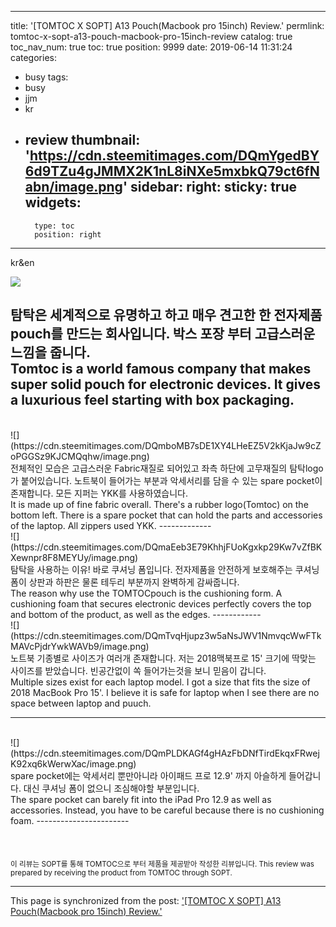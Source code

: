 
---
title: '[TOMTOC X SOPT] A13 Pouch(Macbook pro 15inch) Review.'
permlink: tomtoc-x-sopt-a13-pouch-macbook-pro-15inch-review
catalog: true
toc_nav_num: true
toc: true
position: 9999
date: 2019-06-14 11:31:24
categories:
- busy
tags:
- busy
- jjm
- kr
- review
thumbnail: 'https://cdn.steemitimages.com/DQmYgedBY6d9TZu4gJMMX2K1nL8iNXe5mxbkQ79ct6fNabn/image.png'
sidebar:
    right:
        sticky: true
widgets:
    -
        type: toc
        position: right
---


kr&en

![](https://cdn.steemitimages.com/DQmYgedBY6d9TZu4gJMMX2K1nL8iNXe5mxbkQ79ct6fNabn/image.png)

탐탁은 세계적으로 유명하고 하고  매우 견고한 한 전자제품 pouch를 만드는 회사입니다.
박스 포장 부터 고급스러운 느낌을 줍니다.
<br>
Tomtoc is a world famous company that makes super solid pouch for electronic devices.
It gives  a luxurious feel starting with box packaging.
-----

<br>
![](https://cdn.steemitimages.com/DQmboMB7sDE1XY4LHeEZ5V2kKjaJw9cZoPGGSz9KJCMQqhw/image.png)
<br>
전체적인 모습은 고급스러운 Fabric재질로 되어있고
좌측 하단에 고무재질의 탐탁logo가 붙어있습니다.
노트북이 들어가는 부분과 악세서리를 담을 수 있는 spare pocket이 존재합니다.
모든 지퍼는 YKK를 사용하였습니다.
<br>
It is made up of fine fabric overall.
There's a rubber logo(Tomtoc) on the bottom left.
There is a spare pocket that can hold the parts and accessories of the laptop.
All zippers used YKK.
-------------
<br>
![](https://cdn.steemitimages.com/DQmaEeb3E79KhhjFUoKgxkp29Kw7vZfBKXewnpr8F8MEYUy/image.png)
<br>
탐탁을 사용하는 이유! 바로 쿠셔닝 폼입니다. 전자제품을 안전하게 보호해주는 쿠셔닝 폼이 상판과 하판은 물론 테두리 부분까지 완벽하게 감싸줍니다. 
<br>
The reason why use the TOMTOCpouch is the cushioning form. A cushioning foam that secures electronic devices perfectly covers the top and bottom of the product, as well as the edges.
------------
<br>
![](https://cdn.steemitimages.com/DQmTvqHjupz3w5aNsJWV1NmvqcWwFTkMAVcPjdrYwkWAVb9/image.png)
<br>
노트북 기종별로 사이즈가 여러개 존재합니다. 저는 2018맥북프로 15' 크기에 딱맞는 사이즈를 받았습니다.
빈공간없이 쏙 들어가는것을 보니 믿음이 갑니다.
<br>
Multiple sizes exist for each laptop model. I got a size that fits the size of  2018 MacBook Pro 15'.
I believe it is safe for laptop when I see there are no space between laptop and puuch.

----------
<br>
![](https://cdn.steemitimages.com/DQmPLDKAGf4gHAzFbDNfTirdEkqxFRwejK92xq6kWerwXac/image.png)
<br>
spare pocket에는 악세서리 뿐만아니라 아이패드 프로 12.9' 까지 아슬하게 들어갑니다.
대신 쿠셔닝 폼이 없으니 조심해야할 부분입니다.
<br>
The spare pocket can barely fit into the iPad Pro 12.9 as well as accessories.
Instead, you have to be careful because there is no cushioning foam.
-----------------------
<br>
<br>
<br>
<br>
<sub>이 리뷰는 SOPT를 통해 TOMTOC으로 부터 제품을 제공받아 작성한 리뷰입니다.
This review was prepared by receiving the product from TOMTOC through SOPT.</sub>

- - -

This page is synchronized from the post: ['[TOMTOC X SOPT] A13 Pouch(Macbook pro 15inch) Review.'](https://steemit.com/@raah/tomtoc-x-sopt-a13-pouch-macbook-pro-15inch-review)

